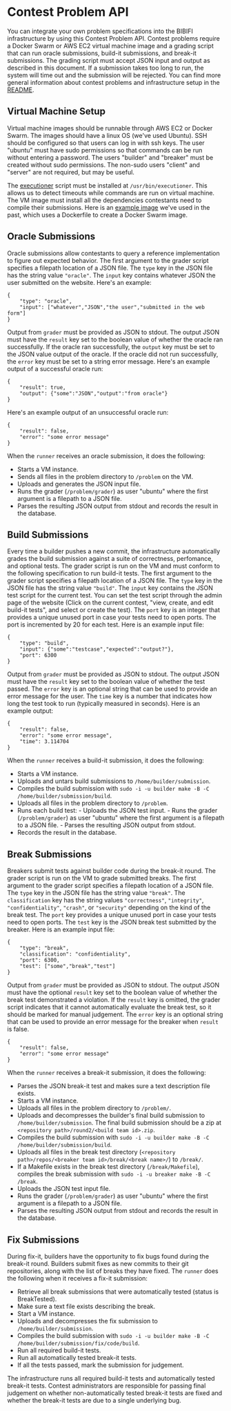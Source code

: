 Contest Problem API
===================

You can integrate your own problem specifications into the BIBIFI infrastructure by using this Contest Problem API. 
Contest problems require a Docker Swarm or AWS EC2 virtual machine image and a grading script that can run oracle submissions, build-it submissions, and break-it submissions. 
The grading script must accept JSON input and output as described in this document. 
If a submission takes too long to run, the system will time out and the submission will be rejected. 
You can find more general information about contest problems and infrastructure setup in the [README](../README.md). 


Virtual Machine Setup
---------------------

Virtual machine images should be runnable through AWS EC2 or Docker Swarm. 
The images should have a linux OS (we've used Ubuntu). 
SSH should be configured so that users can log in with ssh keys. 
The user "ubuntu" must have sudo permissions so that commands can be run without entering a password. 
The users "builder" and "breaker" must be created without sudo permissions. 
The non-sudo users "client" and "server" are not required, but may be useful. 

The [executioner](TODO...) script must be installed at `/usr/bin/executioner`. 
This allows us to detect timeouts while commands are run on virtual machine. 
The VM image must install all the dependencies contestants need to compile their submissions. 
Here is an [example image](TODO...) we've used in the past, which uses a Dockerfile to create a Docker Swarm image. 


Oracle Submissions
------------------

Oracle submissions allow contestants to query a reference implementation to figure out expected behavior. 
The first argument to the grader script specifies a filepath location of a JSON file. 
The `type` key in the JSON file has the string value `"oracle"`. 
The `input` key contains whatever JSON the user submitted on the website.
Here's an example: 

	{
		"type": "oracle",
		"input": ["whatever","JSON","the user","submitted in the web form"]
	}

Output from `grader` must be provided as JSON to stdout.
The output JSON must have the `result` key set to the boolean value of whether the oracle ran successfully. 
If the oracle ran successfully, the `output` key must be set to the JSON value output of the oracle. 
If the oracle did not run successfully, the `error` key must be set to a string error message.
Here's an example output of a successful oracle run:

	{
		"result": true,
		"output": {"some":"JSON","output":"from oracle"}
	}

Here's an example output of an unsuccessful oracle run:

	{
		"result": false,
		"error": "some error message"
	}

When the `runner` receives an oracle submission, it does the following:

- Starts a VM instance.
- Sends all files in the problem directory to `/problem` on the VM.
- Uploads and generates the JSON input file. 
- Runs the grader (`/problem/grader`) as user "ubuntu" where the first argument is a filepath to a JSON file. 
- Parses the resulting JSON output from stdout and records the result in the database.


Build Submissions
-----------------

Every time a builder pushes a new commit, the infrastructure automatically grades the build submission against a suite of correctness, perfomance, and optional tests. 
The grader script is run on the VM and must conform to the following specification to run build-it tests. 
The first argument to the grader script specifies a filepath location of a JSON file. 
The `type` key in the JSON file has the string value `"build"`. 
The `input` key contains the JSON test script for the current test. 
You can set the test script through the admin page of the website (Click on the current contest, "view, create, and edit build-it tests", and select or create the test). 
The `port` key is an integer that provides a unique unused port in case your tests need to open ports. 
The port is incremented by 20 for each test. 
Here is an example input file: 

	{
		"type": "build",
		"input": {"some":"testcase","expected":"output?"},
		"port": 6300
	}

Output from `grader` must be provided as JSON to stdout.
The output JSON must have the `result` key set to the boolean value of whether the test passed. 
The `error` key is an optional string that can be used to provide an error message for the user. 
The `time` key is a number that indicates how long the test took to run (typically measured in seconds). 
Here is an example output:

	{
		"result": false,
		"error": "some error message",
		"time": 3.114704
	}

When the `runner` receives a build-it submission, it does the following:

- Starts a VM instance.
- Uploads and untars build submissions to `/home/builder/submission`.
- Compiles the build submission with `sudo -i -u builder make -B -C /home/builder/submission/build`.
- Uploads all files in the problem directory to `/problem`.
- Runs each build test:
				- Uploads the JSON test input.
				- Runs the grader (`/problem/grader`) as user "ubuntu" where the first argument is a filepath to a JSON file.
				- Parses the resulting JSON output from stdout.
- Records the result in the database.

Break Submissions
-----------------

Breakers submit tests against builder code during the break-it round. 
The grader script is run on the VM to grade submitted breaks. 
The first argument to the grader script specifies a filepath location of a JSON file. 
The `type` key in the JSON file has the string value `"break"`. 
The `classification` key has the string values `"correctness"`, `"integrity"`, `"confidentiality"`, `"crash"`, or `"security"` depending on the kind of the break test.
The `port` key provides a unique unused port in case your tests need to open ports. 
The `test` key is the JSON break test submitted by the breaker. 
Here is an example input file: 

	{
		"type": "break",
		"classification": "confidentiality",
		"port": 6300,
		"test": ["some","break","test"]
	}

Output from `grader` must be provided as JSON to stdout.
The output JSON must have the optional `result` key set to the boolean value of whether the break test demonstrated a violation. 
If the `result` key is omitted, the grader script indicates that it cannot automatically evaluate the break test, so it should be marked for manual judgement. 
The `error` key is an optional string that can be used to provide an error message for the breaker when `result` is false. 

	{
		"result": false,
		"error": "some error message"
	}

When the `runner` receives a break-it submission, it does the following:

- Parses the JSON break-it test and makes sure a text description file exists.
- Starts a VM instance.
- Uploads all files in the problem directory to `/problem/`.
- Uploads and decompresses the builder's final build submission to `/home/builder/submission`. The final build submission should be a zip at `<repository path>/round2/<build team id>.zip`. 
- Compiles the build submission with `sudo -i -u builder make -B -C /home/builder/submission/build`.
- Uploads all files in the break test directory (`<repository path>/repos/<breaker team id>/break/<break name>/`) to `/break/`.
- If a Makefile exists in the break test directory (`/break/Makefile`), compiles the break submission with `sudo -i -u breaker make -B -C /break`.
- Uploads the JSON test input file.
- Runs the grader (`/problem/grader`) as user "ubuntu" where the first argument is a filepath to a JSON file.
- Parses the resulting JSON output from stdout and records the result in the database.

Fix Submissions
---------------

During fix-it, builders have the opportunity to fix bugs found during the break-it round. 
Builders submit fixes as new commits to their git repositories, along with the list of breaks they have fixed. 
The `runner` does the following when it receives a fix-it submission: 

- Retrieve all break submissions that were automatically tested (status is BreakTested).
- Make sure a text file exists describing the break. 
- Start a VM instance. 
- Uploads and decompresses the fix submission to `/home/builder/submission`.
- Compiles the build submission with `sudo -i -u builder make -B -C /home/builder/submission/fix/code/build`.
- Run all required build-it tests. 
- Run all automatically tested break-it tests.
- If all the tests passed, mark the submission for judgement.

The infrastructure runs all required build-it tests and automatically tested break-it tests. 
Contest administrators are responsible for passing final judgement on whether non-automatically tested break-it tests are fixed and whether the break-it tests are due to a single underlying bug. 

